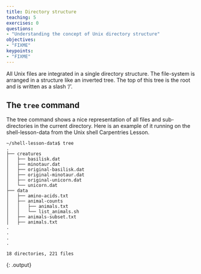 ```yaml
---
title: Directory structure
teaching: 5
exercises: 0
questions:
- "Understanding the concept of Unix directory structure"
objectives:
- "FIXME"
keypoints:
- "FIXME"
---
```


All Unix files are integrated in a single directory structure. The file-system 
is arranged in a structure like an inverted tree. The top of this tree is the 
root and is written as a slash ‘/’.

## The `tree` command

The tree command shows a nice representation of all files and sub-directories 
in the current directory. Here is an example of it running on the 
shell-lesson-data from the Unix shell Carpentries Lesson.

~~~
~/shell-lesson-data$ tree
.
├── creatures
│   ├── basilisk.dat
│   ├── minotaur.dat
│   ├── original-basilisk.dat
│   ├── original-minotaur.dat
│   ├── original-unicorn.dat
│   └── unicorn.dat
├── data
│   ├── amino-acids.txt
│   ├── animal-counts
│   │   ├── animals.txt
│   │   └── list_animals.sh
│   ├── animals-subset.txt
│   ├── animals.txt
.
.
.
.

18 directories, 221 files
~~~
{: .output}


